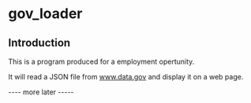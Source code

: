 # gov_loader

## Introduction
This is a program produced for a employment opertunity.

It will read a JSON file from www.data.gov and display it on a web page.

---- more later -----
